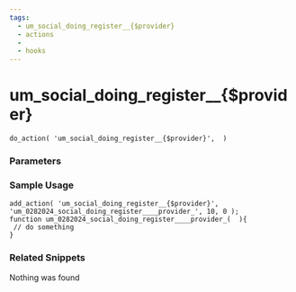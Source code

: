 ```yaml
---
tags: 
  - um_social_doing_register__{$provider}
  - actions
  - 
  - hooks
---
```

# um\_social\_doing\_register\_\_{$provider}

``` php:no-line-numbers
do_action( 'um_social_doing_register__{$provider}',  )
```
<div class='hook-sep'></div>

### Parameters

<div class='hook-sep'></div>



### Sample Usage

``` php:no-line-numbers
add_action( 'um_social_doing_register__{$provider}', 'um_0282024_social_doing_register____provider_', 10, 0 );
function um_0282024_social_doing_register____provider_(  ){
 // do something
}
```
<div class='hook-sep'></div>



### Related Snippets

Nothing was found

